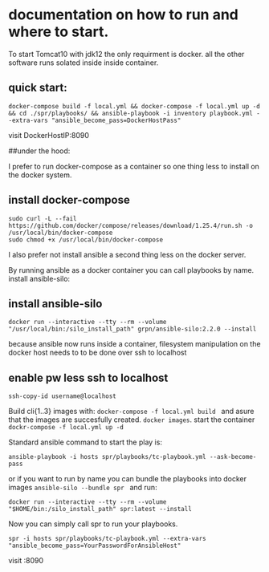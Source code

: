 # documentation on how to run and where to start.
To start Tomcat10 with jdk12 the only requirment is docker. all the other software runs solated inside inside container.
## quick start:
```
docker-compose build -f local.yml && docker-compose -f local.yml up -d && cd ./spr/playbooks/ && ansible-playbook -i inventory playbook.yml --extra-vars "ansible_become_pass=DockerHostPass" 
```
visit DockerHostIP:8090


##under the hood:

I prefer to run docker-compose as a container so one thing less to install on the docker system. 
## install docker-compose
```
sudo curl -L --fail https://github.com/docker/compose/releases/download/1.25.4/run.sh -o /usr/local/bin/docker-compose
sudo chmod +x /usr/local/bin/docker-compose
```

I also prefer not install ansible a second thing less on the docker server.

By running ansible as a docker container you can call playbooks by name. install ansible-silo:
## install ansible-silo
```
docker run --interactive --tty --rm --volume "/usr/local/bin:/silo_install_path" grpn/ansible-silo:2.2.0 --install
```
because ansible now runs inside a container, filesystem manipulation on the docker host needs to to be done over ssh to localhost
## enable pw less ssh to localhost
```
ssh-copy-id username@localhost
```  

Build cli{1..3} images with: ```docker-compose -f local.yml build ``` and asure that the images are succesfully created. ```docker images```.
start the container ```dockr-compose -f local.yml up -d```

Standard ansible command to start the play is:
```
ansible-playbook -i hosts spr/playbooks/tc-playbook.yml --ask-become-pass
```
or if you want to run by name you can bundle the playbooks into docker images ```ansible-silo --bundle spr ``` and run:
```
docker run --interactive --tty --rm --volume "$HOME/bin:/silo_install_path" spr:latest --install
```
Now you can simply call spr to run your playbooks.
```
spr -i hosts spr/playbooks/tc-playbook.yml --extra-vars "ansible_become_pass=YourPasswordForAnsibleHost"
```
visit <Host IP>:8090

